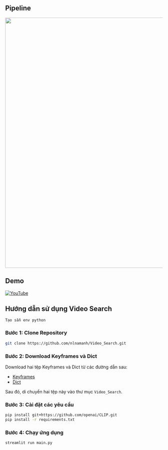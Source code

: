 ## Pipeline
<p align="center"><img src="imgs/pipeline.png" width="800"/></p>

## Demo
[![YouTube](https://badges.aleen42.com/src/youtube.svg)](https://youtu.be/fULnllhIrqY)

## Hướng dẫn sử dụng Video Search
`Tạo sẵn env python`

### Bước 1: Clone Repository
```bash
git clone https://github.com/nlnamanh/Video_Search.git
```

### Bước 2: Download Keyframes và Dict
Download hai tệp Keyframes và Dict từ các đường dẫn sau:
- [Keyframes](https://drive.google.com/file/d/1-9Mn8ZjTNzKleQ4uMUYoGwXkXjep-CKP/view)
- [Dict](https://drive.google.com/file/d/1eJWNhsrcexLhZJuufuvODxndYzM_kvBm/view)

Sau đó, di chuyển hai tệp này vào thư mục `Video_Search`.

### Bước 3: Cài đặt các yêu cầu
```bash
pip install git+https://github.com/openai/CLIP.git
pip install -r requirements.txt
```

### Bước 4: Chạy ứng dụng
```bash
streamlit run main.py
```
